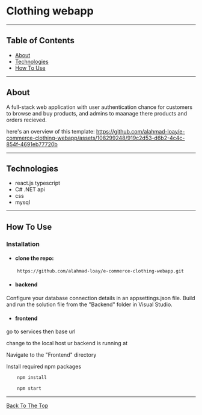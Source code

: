 # Clothing webapp

---

## Table of Contents

- [About](#About)
- [Technologies](#Technologies)
- [How To Use](#How-to-use)

---

## About

A full-stack web application with user authentication chance for customers to browse and buy products, and admins to maanage there products and orders recieved.

here's an overview of this template:
https://github.com/alahmad-loay/e-commerce-clothing-webapp/assets/108299248/919c2d53-d6b2-4c4c-854f-4691eb77720b

---

## Technologies

- react.js typescript
- C# .NET api
- css
- mysql

---

## How To Use

### Installation

- #### clone the repo:

```html
    https://github.com/alahmad-loay/e-commerce-clothing-webapp.git
```

- #### backend

Configure your database connection details in an appsettings.json file.
Build and run the solution file from the "Backend" folder in Visual Studio.

- #### frontend

go to services then base url

change to the local host ur backend is running at

Navigate to the "Frontend" directory

Install required npm packages

```html
    npm install
```

```html
    npm start
```

---

[Back To The Top](#Clothing-webapp)

